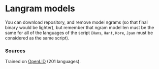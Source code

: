# Langram models

You can download repository, and remove model ngrams (so that final binary would be lighter), but remember that ngram model len must be the same for all of the languages of the script (`Hans`, `Hant`, `Kore`, `Jpan` must be considered as the same script).

### Sources

Trained on [OpenLID](https://github.com/laurieburchell/open-lid-dataset) (201 languages).
